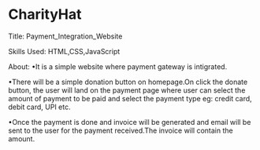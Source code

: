 # CharityHat
Title: Payment_Integration_Website

Skills Used: HTML,CSS,JavaScript

About:
•It is a simple website where payment gateway is intigrated.

•There will be a simple donation button on homepage.On click the donate button, the user will land on the payment page where user can select the amount of payment to be paid and select the payment type eg: credit card, debit card, UPI etc.

•Once the payment is done and invoice will be generated and email will be sent to the user for the payment received.The invoice will contain the amount.
